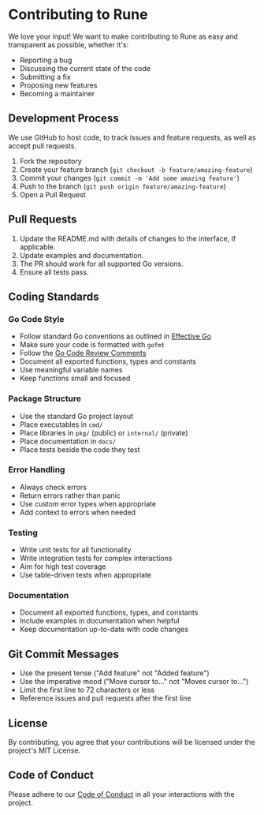 # Contributing to Rune

We love your input! We want to make contributing to Rune as easy and transparent as possible, whether it's:

- Reporting a bug
- Discussing the current state of the code
- Submitting a fix
- Proposing new features
- Becoming a maintainer

## Development Process

We use GitHub to host code, to track issues and feature requests, as well as accept pull requests.

1. Fork the repository
2. Create your feature branch (`git checkout -b feature/amazing-feature`)
3. Commit your changes (`git commit -m 'Add some amazing feature'`)
4. Push to the branch (`git push origin feature/amazing-feature`)
5. Open a Pull Request

## Pull Requests

1. Update the README.md with details of changes to the interface, if applicable.
2. Update examples and documentation.
3. The PR should work for all supported Go versions.
4. Ensure all tests pass.

## Coding Standards

### Go Code Style

- Follow standard Go conventions as outlined in [Effective Go](https://golang.org/doc/effective_go.html)
- Make sure your code is formatted with `gofmt`
- Follow the [Go Code Review Comments](https://github.com/golang/go/wiki/CodeReviewComments)
- Document all exported functions, types and constants
- Use meaningful variable names
- Keep functions small and focused

### Package Structure

- Use the standard Go project layout
- Place executables in `cmd/`
- Place libraries in `pkg/` (public) or `internal/` (private)
- Place documentation in `docs/`
- Place tests beside the code they test

### Error Handling

- Always check errors
- Return errors rather than panic
- Use custom error types when appropriate
- Add context to errors when needed

### Testing

- Write unit tests for all functionality
- Write integration tests for complex interactions
- Aim for high test coverage
- Use table-driven tests when appropriate

### Documentation

- Document all exported functions, types, and constants
- Include examples in documentation when helpful
- Keep documentation up-to-date with code changes

## Git Commit Messages

- Use the present tense ("Add feature" not "Added feature")
- Use the imperative mood ("Move cursor to..." not "Moves cursor to...")
- Limit the first line to 72 characters or less
- Reference issues and pull requests after the first line

## License

By contributing, you agree that your contributions will be licensed under the project's MIT License.

## Code of Conduct

Please adhere to our [Code of Conduct](CODE_OF_CONDUCT.md) in all your interactions with the project. 
